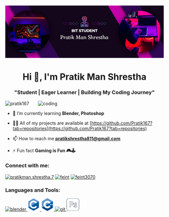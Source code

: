 ![logo](https://github.com/Pratik167/Pratik167/blob/main/github%20banner.png)
<h1 align="center">Hi 👋, I'm Pratik Man Shrestha</h1>
<h3 align="center">"Student | Eager Learner | Building My Coding Journey"</h3>

<img align="right" alt="coding" width="400" src="https://media.tenor.com/3bTxZ4HdrysAAAAd/pixels-neon.gif">

<p align="left"> <img src="https://komarev.com/ghpvc/?username=pratik167&label=Profile%20views&color=0e75b6&style=flat" alt="pratik167" /> </p>

- 🌱 I’m currently learning **Blender, Photoshop**

- 👨‍💻 All of my projects are available at [https://github.com/Pratik167?tab=repositories](https://github.com/Pratik167?tab=repositories)

- 📫 How to reach me **pratikshrestha811@gmail.com**

- ⚡ Fun fact **Gaming is Fun 🎮🕹️**

<h3 align="left">Connect with me:</h3>
<p align="left">
<a href="https://instagram.com/pratikman.shrestha.7" target="blank"><img align="center" src="https://raw.githubusercontent.com/rahuldkjain/github-profile-readme-generator/master/src/images/icons/Social/instagram.svg" alt="pratikman.shrestha.7" height="30" width="40" /></a>
<a href="https://www.youtube.com/@Feint167" target="blank"><img align="center" src="https://raw.githubusercontent.com/rahuldkjain/github-profile-readme-generator/master/src/images/icons/Social/youtube.svg" alt="feint" height="30" width="40" /></a>
<a href="https://discord.gg/feint3070" target="blank"><img align="center" src="https://raw.githubusercontent.com/rahuldkjain/github-profile-readme-generator/master/src/images/icons/Social/discord.svg" alt="feint3070" height="30" width="40" /></a>
</p>

<h3 align="left">Languages and Tools:</h3>
<p align="left"> <a href="https://www.blender.org/" target="_blank" rel="noreferrer"> <img src="https://download.blender.org/branding/community/blender_community_badge_white.svg" alt="blender" width="40" height="40"/> </a> <a href="https://www.cprogramming.com/" target="_blank" rel="noreferrer"> <img src="https://raw.githubusercontent.com/devicons/devicon/master/icons/c/c-original.svg" alt="c" width="40" height="40"/> </a> <a href="https://www.w3schools.com/cpp/" target="_blank" rel="noreferrer"> <img src="https://raw.githubusercontent.com/devicons/devicon/master/icons/cplusplus/cplusplus-original.svg" alt="cplusplus" width="40" height="40"/> </a> <a href="https://git-scm.com/" target="_blank" rel="noreferrer"> <img src="https://www.vectorlogo.zone/logos/git-scm/git-scm-icon.svg" alt="git" width="40" height="40"/> </a> <a href="https://www.photoshop.com/en" target="_blank" rel="noreferrer"> <img src="https://raw.githubusercontent.com/devicons/devicon/master/icons/photoshop/photoshop-line.svg" alt="photoshop" width="40" height="40"/> </a> </p>
